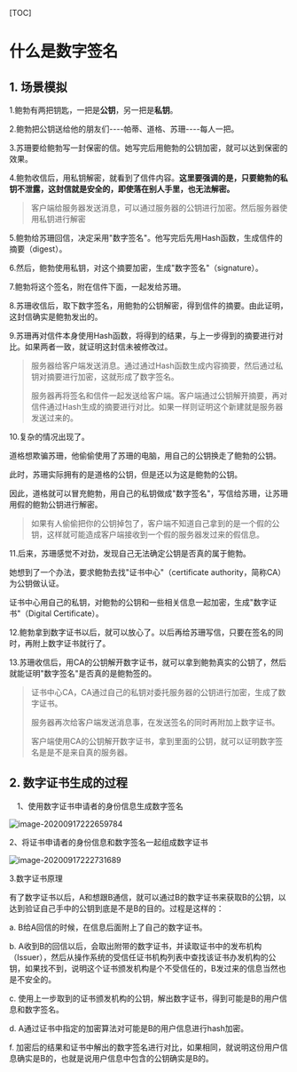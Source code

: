 [TOC]

# 什么是数字签名

## 1. 场景模拟

1.鲍勃有两把钥匙，一把是**公钥**，另一把是**私钥**。

2.鲍勃把公钥送给他的朋友们----帕蒂、道格、苏珊----每人一把。

3.苏珊要给鲍勃写一封保密的信。她写完后用鲍勃的公钥加密，就可以达到保密的效果。

4.鲍勃收信后，用私钥解密，就看到了信件内容。**这里要强调的是，只要鲍勃的私钥不泄露，这封信就是安全的，即使落在别人手里，也无法解密。**

> 客户端给服务器发送消息，可以通过服务器的公钥进行加密。然后服务器使用私钥进行解密

5.鲍勃给苏珊回信，决定采用"数字签名"。他写完后先用Hash函数，生成信件的摘要（digest）。

6.然后，鲍勃使用私钥，对这个摘要加密，生成"数字签名"（signature）。

7.鲍勃将这个签名，附在信件下面，一起发给苏珊。

8.苏珊收信后，取下数字签名，用鲍勃的公钥解密，得到信件的摘要。由此证明，这封信确实是鲍勃发出的。

9.苏珊再对信件本身使用Hash函数，将得到的结果，与上一步得到的摘要进行对比。如果两者一致，就证明这封信未被修改过。

> 服务器给客户端发送消息。通过通过Hash函数生成内容摘要，然后通过私钥对摘要进行加密，这就形成了数字签名。
>
> 服务器再将签名和信件一起发送给客户端。客户端通过公钥解开摘要，再对信件通过Hash生成的摘要进行对比。如果一样则证明这个新建就是服务器发送过来的。

10.复杂的情况出现了。

道格想欺骗苏珊，他偷偷使用了苏珊的电脑，用自己的公钥换走了鲍勃的公钥。

此时，苏珊实际拥有的是道格的公钥，但是还以为这是鲍勃的公钥。

因此，道格就可以冒充鲍勃，用自己的私钥做成"数字签名"，写信给苏珊，让苏珊用假的鲍勃公钥进行解密。

> 如果有人偷偷把你的公钥掉包了，客户端不知道自己拿到的是一个假的公钥，这样就可能造成客户端接收到一个假的服务器发过来的假信息。

11.后来，苏珊感觉不对劲，发现自己无法确定公钥是否真的属于鲍勃。

她想到了一个办法，要求鲍勃去找"证书中心"（certificate authority，简称CA）为公钥做认证。

证书中心用自己的私钥，对鲍勃的公钥和一些相关信息一起加密，生成"数字证书"（Digital Certificate）。

12.鲍勃拿到数字证书以后，就可以放心了。以后再给苏珊写信，只要在签名的同时，再附上数字证书就行了。

13.苏珊收信后，用CA的公钥解开数字证书，就可以拿到鲍勃真实的公钥了，然后就能证明"数字签名"是否真的是鲍勃签的。

> 证书中心CA，CA通过自己的私钥对委托服务器的公钥进行加密，生成了数字证书。
>
> 服务器再次给客户端发送消息事，在发送签名的同时再附加上数字证书。
>
> 客户端使用CA的公钥解开数字证书，拿到里面的公钥，就可以证明数字签名是是不是来自真的服务器。

## 2. 数字证书生成的过程

　1、使用数字证书申请者的身份信息生成数字签名

![image-20200917222659784](F:\工作\记录\09.网络协议\什么是数字签证.assets\image-20200917222659784.png)

2、将证书申请者的身份信息和数字签名一起组成数字证书

![image-20200917222731689](F:\工作\记录\09.网络协议\什么是数字签证.assets\image-20200917222731689.png)

3.数字证书原理

有了数字证书以后，A和想跟B通信，就可以通过B的数字证书来获取B的公钥，以达到验证自己手中的公钥到底是不是B的目的。过程是这样的：

a. B给A回信的时候，在信息后面附上了自己的数字证书。

b. A收到B的回信以后，会取出附带的数字证书，并读取证书中的发布机构（Issuer），然后从操作系统的受信任证书机构列表中查找该证书办发机构的公钥，如果找不到，说明这个证书颁发机构是个不受信任的，B发过来的信息当然也是不安全的。

c. 使用上一步取到的证书颁发机构的公钥，解出数字证书，得到可能是B的用户信息和数字签名。

d. A通过证书中指定的加密算法对可能是B的用户信息进行hash加密。

f. 加密后的结果和证书中解出的数字签名进行对比，如果相同，就说明这份用户信息确实是B的，也就是说用户信息中包含的公钥确实是B的。